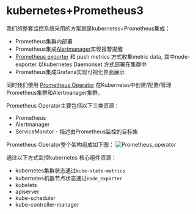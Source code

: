 # kubernetes+Prometheus3

我们的整套监控系统采用的方案就是kubernetes+Prometheus集成：

* Prometheus集群内部署
* Prometheus集成[Alertmanager](https://prometheus.io/docs/alerting/overview/)实现报警提醒
* [Prometheus exporter](https://prometheus.io/docs/instrumenting/exporters/) 和 push metrics 方式收集metric data, 其中node-exporter 以kubernetes Daemonset 方式部署在集群中
* Prometheus集成Grafana实现可视化界面展示

同时我们使用 [Prometheus Operator](https://coreos.com/operators/prometheus/docs/latest/user-guides/getting-started.html) 在Kubernetes中创建/配置/管理Prometheus集群和Alertmanager集群。

Prometheus Operator主要包括以下三类资源：
* Prometheus
* Alertmanager
* ServiceMonitor - 描述由Prometheus监控的目标集

Prometheus Operator整个架构组成如下图：
![Prometheus_operator](https://coreos.com/operators/prometheus/docs/latest/user-guides/_images/architecture.png)

通过以下方式监控kubernetes 核心组件资源：

* kubernetes集群状态通过`kube-state-metrics`
* kubernetes机器节点状态通过`node_exporter`
* kubelets
* apiserver
* kube-scheduler
* kube-controller-manager